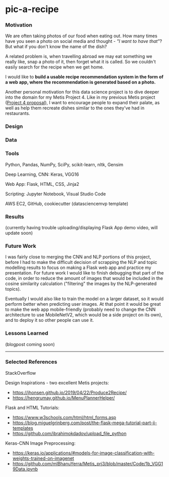 # pic-a-recipe

### Motivation
We are often taking photos of our food when eating out. How many times have you seen a photo on social media and thought - *"I want to have that"*? But what if you don't know the name of the dish?

A related problem is, when travelling abroad we may eat something we really like, snap a photo of it, then forget what it is called. So we couldn't easily search for the recipe when we get home. 

I would like to **build a usable recipe recommendation system in the form of a web app, where the recommendation is generated based on a photo.**

Another personal motivation for this data science project is to dive deeper into the domain for my Metis Project 4. Like in my previous Metis project ([Project 4 proposal](https://github.com/floraxinru/metisproject04/blob/master/Project4_proposal_v2.pdf)), I want to encourage people to expand their palate, as well as help them recreate dishes similar to the ones they’ve had in restaurants.


### Design

### Data


### Tools
Python, Pandas, NumPy, SciPy, scikit-learn, nltk, Gensim

Deep Learning, CNN: Keras, VGG16

Web App: Flask, HTML, CSS, Jinja2

Scripting: Jupyter Notebook, Visual Studio Code

AWS EC2, GitHub, cookiecutter (datasciencemvp template)


### Results
(currently having trouble uploading/displaying Flask App demo video, will update soon)

### Future Work
I was fairly close to merging the CNN and NLP portions of this project, before I had to make the difficult decision of scrapping the NLP and topic modelling results to focus on making a Flask web app and practice my presentation. For future work I would like to finish debugging that part of the code, in order to reduce the amount of images that would be included in the cosine similarity calculation ("filtering" the images by the NLP-generated topics).

Eventually I would also like to train the model on a larger dataset, so it would perform better when predicting user images. At that point it would be great to make the web app mobile-friendly (probably need to change the CNN architecture to use MobileNetV2, which would be a side project on its own), and to deploy it so other people can use it.

### Lessons Learned
(blogpost coming soon)

------
### Selected References
StackOverflow

Design Inspirations - two excellent Metis projects: 
- https://jhonsen.github.io/2019/04/22/Produce2Recipe/
- https://hengrumay.github.io/MenuPlannerHelper/

Flask and HTML Tutorials:
- https://www.w3schools.com/html/html_forms.asp
- https://blog.miguelgrinberg.com/post/the-flask-mega-tutorial-part-ii-templates
- https://github.com/ibrahimokdadov/upload_file_python

Keras-CNN Image Preprocessing:
- https://keras.io/applications/#models-for-image-classification-with-weights-trained-on-imagenet
- https://github.com/mlBhanuYerra/Metis_prj3/blob/master/Code/1b_VGG19Data.ipynb
